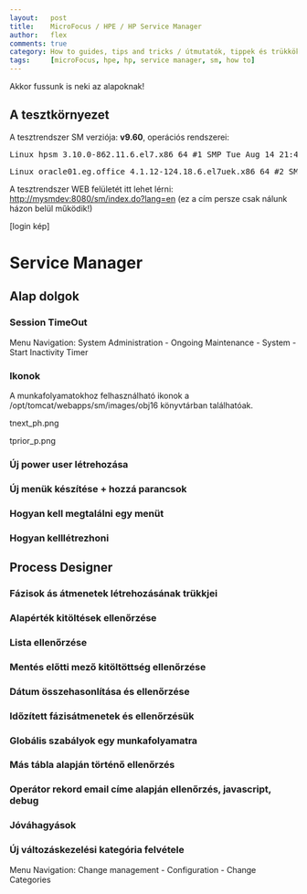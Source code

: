 ```yaml
---
layout:   post
title:    MicroFocus / HPE / HP Service Manager  
author:   flex
comments: true
category: How to guides, tips and tricks / útmutatók, tippek és trükkök
tags:     [microFocus, hpe, hp, service manager, sm, how to]
---
```


Akkor fussunk is neki az alapoknak!

## A tesztkörnyezet

A tesztrendszer SM verziója: **v9.60**, operációs rendszerei:
<pre class="terminal">
Linux hpsm 3.10.0-862.11.6.el7.x86_64 #1 SMP Tue Aug 14 21:49:04 UTC 2018 x86_64 x86_64 x86_64 GNU/Linux
</pre>
<pre class="terminal">
Linux oracle01.eg.office 4.1.12-124.18.6.el7uek.x86_64 #2 SMP Wed Aug 15 19:12:26 PDT 2018 x86_64 x86_64 x86_64 GNU/Linux
</pre>

A tesztrendszer WEB felületét itt lehet lérni: [http://mysmdev:8080/sm/index.do?lang=en](http://mysmdev:8080/sm/index.do?lang=en) (ez a cím persze csak nálunk házon belül működik!)

[login kép]

# Service Manager

## Alap dolgok

### Session TimeOut

Menu Navigation: System Administration - Ongoing Maintenance - System - Start Inactivity Timer

### Ikonok

A munkafolyamatokhoz felhasználható ikonok a /opt/tomcat/webapps/sm/images/obj16 könyvtárban találhatóak.

tnext_ph.png

tprior_p.png

### Új power user létrehozása

### Új menük készítése + hozzá parancsok

### Hogyan kell megtalálni egy menüt

### Hogyan kelllétrezhoni


## Process Designer

### Fázisok ás átmenetek létrehozásának trükkjei

### Alapérték kitöltések ellenőrzése

### Lista ellenőrzése

### Mentés előtti mező kitöltöttség ellenőrzése

### Dátum összehasonlítása és ellenőrzése

### Időzített fázisátmenetek és ellenőrzésük 

### Globális szabályok egy munkafolyamatra

### Más tábla alapján történő ellenőrzés

### Operátor rekord email címe alapján ellenőrzés, javascript, debug

### Jóváhagyások

### Új változáskezelési kategória felvétele

Menu Navigation: Change management - Configuration - Change Categories